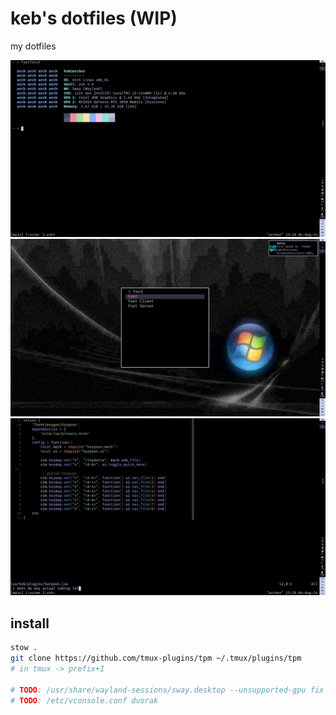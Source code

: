 # keb's dotfiles (WIP)

my dotfiles


![](assets/screenshot_1.png)
![](assets/screenshot_2.png)
![](assets/screenshot_3.png)

## install

```bash
stow .
git clone https://github.com/tmux-plugins/tpm ~/.tmux/plugins/tpm
# in tmux -> prefix+I

# TODO: /usr/share/wayland-sessions/sway.desktop --unsupported-gpu fix
# TODO: /etc/vconsole.conf dvorak
```
